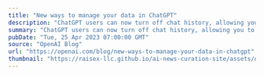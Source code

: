 ```yaml
---
title: "New ways to manage your data in ChatGPT"
description: "ChatGPT users can now turn off chat history, allowing you to choose which conversations can be used to train our models."
summary: "ChatGPT users can now turn off chat history, allowing you to choose which conversations can be used to train our models."
pubDate: "Tue, 25 Apr 2023 07:00:00 GMT"
source: "OpenAI Blog"
url: "https://openai.com/blog/new-ways-to-manage-your-data-in-chatgpt"
thumbnail: "https://raisex-llc.github.io/ai-news-curation-site/assets/openai_logo.png"
---
```


